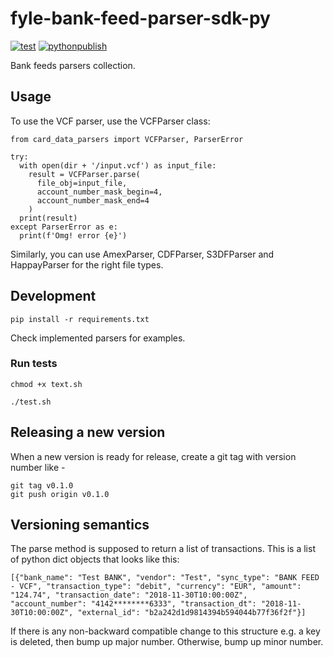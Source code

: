 # fyle-bank-feed-parser-sdk-py

[![test](https://github.com/fylein/fyle-bank-feed-parser-sdk-py/actions/workflows/test.yml/badge.svg)](https://github.com/fylein/fyle-bank-feed-parser-sdk-py/actions/workflows/test.yml) [![pythonpublish](https://github.com/fylein/fyle-bank-feed-parser-sdk-py/actions/workflows/pythonpublish.yml/badge.svg)](https://github.com/fylein/fyle-bank-feed-parser-sdk-py/actions/workflows/pythonpublish.yml)

Bank feeds parsers collection.


## Usage

To use the VCF parser, use the VCFParser class:

```
from card_data_parsers import VCFParser, ParserError

try:
  with open(dir + '/input.vcf') as input_file:
    result = VCFParser.parse(
      file_obj=input_file,
      account_number_mask_begin=4,
      account_number_mask_end=4
    )
  print(result)
except ParserError as e:
  print(f'Omg! error {e}')
```

Similarly, you can use AmexParser, CDFParser, S3DFParser and HappayParser for the right file types.


## Development

```
pip install -r requirements.txt
```
Check implemented parsers for examples.


### Run tests

```
chmod +x text.sh

./test.sh
```


## Releasing a new version

When a new version is ready for release, create a git tag with version number like -
```
git tag v0.1.0
git push origin v0.1.0
```


## Versioning semantics

The parse method is supposed to return a list of transactions. This is a list of python dict objects that looks like this:

```
[{"bank_name": "Test BANK", "vendor": "Test", "sync_type": "BANK FEED - VCF", "transaction_type": "debit", "currency": "EUR", "amount": "124.74", "transaction_date": "2018-11-30T10:00:00Z", "account_number": "4142********6333", "transaction_dt": "2018-11-30T10:00:00Z", "external_id": "b2a242d1d9814394b594044b77f36f2f"}]
```

If there is any non-backward compatible change to this structure e.g. a key is deleted, then bump up major number. Otherwise, bump up minor number.
